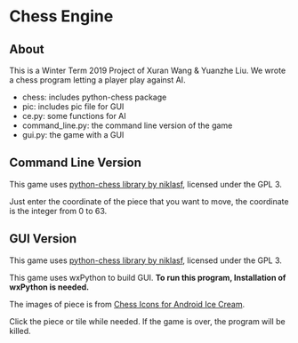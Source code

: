 # Chess Engine

## About
This is a Winter Term 2019 Project of Xuran Wang & Yuanzhe Liu. We wrote a chess program letting a player play against AI.
- chess: includes python-chess package
- pic: includes pic file for GUI
- ce.py: some functions for AI
- command_line.py: the command line version of the game
- gui.py: the game with a GUI

## Command Line Version
This game uses [python-chess library by niklasf](https://github.com/niklasf/python-chess), licensed under the GPL 3.

Just enter the coordinate of the piece that you want to move, the coordinate is the integer from 0 to 63. 

## GUI Version
This game uses [python-chess library by niklasf](https://github.com/niklasf/python-chess), licensed under the GPL 3.

This game uses wxPython to build GUI. **To run this program, Installation of wxPython is needed.**

The images of piece is from [Chess Icons for Android Ice Cream](https://icons8.com/icon/set/chess/android).

Click the piece or tile while needed. If the game is over, the program will be killed.
